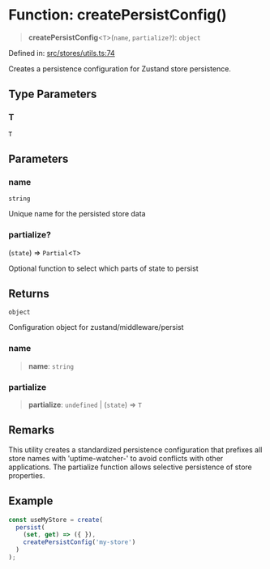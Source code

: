# Function: createPersistConfig()

> **createPersistConfig**\<`T`\>(`name`, `partialize?`): `object`

Defined in: [src/stores/utils.ts:74](https://github.com/Nick2bad4u/Uptime-Watcher/blob/3cce0c3b352c8390536ca3c7399ece50a05faf18/src/stores/utils.ts#L74)

Creates a persistence configuration for Zustand store persistence.

## Type Parameters

### T

`T`

## Parameters

### name

`string`

Unique name for the persisted store data

### partialize?

(`state`) => `Partial`\<`T`\>

Optional function to select which parts of state to persist

## Returns

`object`

Configuration object for zustand/middleware/persist

### name

> **name**: `string`

### partialize

> **partialize**: `undefined` \| (`state`) => `T`

## Remarks

This utility creates a standardized persistence configuration that prefixes
all store names with 'uptime-watcher-' to avoid conflicts with other applications.
The partialize function allows selective persistence of store properties.

## Example

```typescript
const useMyStore = create(
  persist(
    (set, get) => ({ }),
    createPersistConfig('my-store')
  )
);
```
